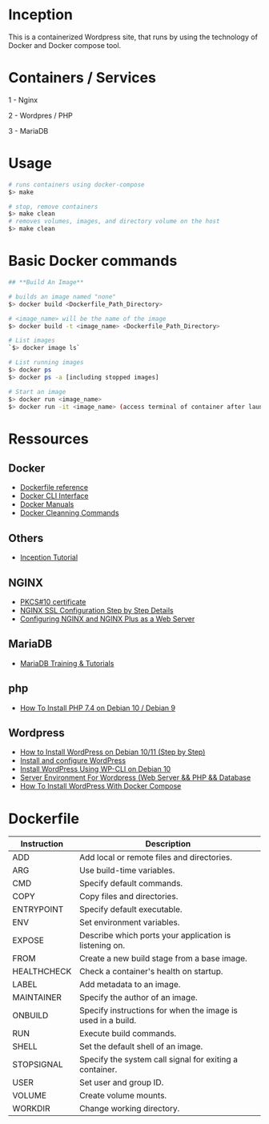 # Inception

This is a containerized Wordpress site, that runs by using the technology of Docker and Docker compose tool.

# Containers / Services

1 - Nginx

2 - Wordpres / PHP

3 - MariaDB

# Usage

```bash
# runs containers using docker-compose
$> make

# stop, remove containers
$> make clean
# removes volumes, images, and directory volume on the host
$> make clean
```

# Basic Docker commands
```bash
## **Build An Image**

# builds an image named "none"
$> docker build <Dockerfile_Path_Directory>

# <image_name> will be the name of the image
$> docker build -t <image_name> <Dockerfile_Path_Directory>

# List images
`$> docker image ls`

# List running images
$> docker ps
$> docker ps -a [including stopped images]

# Start an image
$> docker run <image_name>
$> docker run -it <image_name> (access terminal of container after launching it)
```
# Ressources
## Docker
-   [Dockerfile reference](https://docs.docker.com/engine/reference/builder/)
-   [Docker CLI Interface](https://docs.docker.com/engine/reference/commandline/docker/)
-   [Docker Manuals](https://docs.docker.com/manuals/)
-   [Docker Cleanning Commands](https://www.warp.dev/terminus/docker-remove-stopped-containers#:~:text=Removing%20all%20stopped%20containers%20using,using%20their%20name%20or%20ID.)

## Others
-   [Inception Tutorial](https://tuto.grademe.fr/inception)

## NGINX
-   [PKCS#10 certificate](http://www.pkiglobe.org/pkcs10.html)
-   [NGINX SSL Configuration Step by Step Details](https://ubiq.co/tech-blog/nginx-ssl-configuration-step-step-details/)
-   [Configuring NGINX and NGINX Plus as a Web Server](https://docs.nginx.com/nginx/admin-guide/web-server/web-server/)

## MariaDB
-   [MariaDB Training & Tutorials](https://mariadb.com/kb/en/training-tutorials/)

## php
-   [How To Install PHP 7.4 on Debian 10 / Debian 9](https://computingforgeeks.com/how-to-install-latest-php-on-debian/)

## Wordpress
-   [How to Install WordPress on Debian 10/11 (Step by Step)](https://cloudinfrastructureservices.co.uk/install-wordpress-on-debian-10-11/)
-   [Install and configure WordPress](https://ubuntu.com/tutorials/install-and-configure-wordpress#1-overview)
-   [Install WordPress Using WP-CLI on Debian 10](https://www.linode.com/docs/guides/how-to-install-wordpress-using-wp-cli-on-debian-10/)
-   [Server Environment For Wordpress (Web Server && PHP && Database](https://make.wordpress.org/hosting/handbook/server-environment/#php-extensions)
-   [How To Install WordPress With Docker Compose](https://www.digitalocean.com/community/tutorials/how-to-install-wordpress-with-docker-compose)

  # Dockerfile

| Instruction | Description                                        |
|-------------|----------------------------------------------------|
| ADD         | Add local or remote files and directories.         |
| ARG         | Use build-time variables.                          |
| CMD         | Specify default commands.                           |
| COPY        | Copy files and directories.                        |
| ENTRYPOINT  | Specify default executable.                        |
| ENV         | Set environment variables.                         |
| EXPOSE      | Describe which ports your application is listening on. |
| FROM        | Create a new build stage from a base image.        |
| HEALTHCHECK | Check a container's health on startup.             |
| LABEL       | Add metadata to an image.                          |
| MAINTAINER  | Specify the author of an image.                    |
| ONBUILD     | Specify instructions for when the image is used in a build. |
| RUN         | Execute build commands.                            |
| SHELL       | Set the default shell of an image.                 |
| STOPSIGNAL  | Specify the system call signal for exiting a container. |
| USER        | Set user and group ID.                             |
| VOLUME      | Create volume mounts.                              |
| WORKDIR     | Change working directory.                          |

